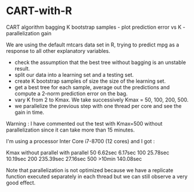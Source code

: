 # CART-with-R
CART algorithm bagging K bootstrap samples - plot prediction error vs K -  parallelization gain

We are using the default mtcars data set in R, trying to predict mpg as a response to all other explanatory variables.
- check the assumption that the best tree without bagging is an unstable result.
- split our data into a learning set and a testing set.
- create K bootstrap samples of size the size of the learning set.
- get a best tree for each sample, average out the predictions and compute a 2-norm prediction error on the bag.
- vary K from 2 to Kmax. We take successively Kmax = 50, 100, 200, 500.
- we parallelize the previous step with one thread per core and see the gain in time.

Warning : I have commented out the test with Kmax=500 without parallelization since it can take more than 15 minutes.

I'm using a processor Inter Core i7-8700 (12 cores) and I got :

Kmax      without parallel      with parallel
50        6.62sec               6.17sec
100       25.78sec              10.19sec
200       235.39sec             27.16sec
500       >10min                140.08sec

Note that parallelization is not optimized because we have a replicate function executed separately in each thread but we can still observe a very good effect.
